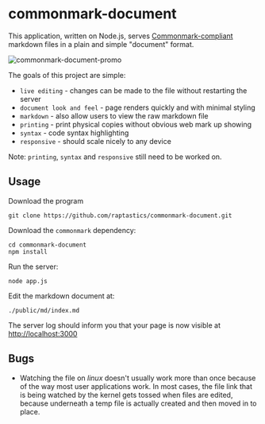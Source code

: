 commonmark-document
===================

This application, written on Node.js, serves [Commonmark-compliant](http://commonmark.org/) markdown files in a plain and simple "document" format.

![commonmark-document-promo](https://raw.githubusercontent.com/raptastics/commonmark-document/master/commonmark-document-promo.png)

The goals of this project are simple:

* `live editing` - changes can be made to the file without restarting the server
* `document look and feel` - page renders quickly and with minimal styling
* `markdown` - also allow users to view the raw markdown file
* `printing` - print physical copies without obvious web mark up showing
* `syntax` - code syntax highlighting
* `responsive` - should scale nicely to any device

Note: `printing`, `syntax` and `responsive` still need to be worked on.

Usage
-----

Download the program

    git clone https://github.com/raptastics/commonmark-document.git

Download the `commonmark` dependency:

    cd commonmark-document
    npm install

Run the server:

    node app.js

Edit the markdown document at:

    ./public/md/index.md

The server log should inform you that your page is now visible at [http://localhost:3000](http://localhost:3000)

Bugs
----

* Watching the file on *linux* doesn't usually work more than once because of the way most user applications work. In most cases, the file link that is being watched by the kernel gets tossed when files are edited, because underneath a temp file is actually created and then moved in to place.
